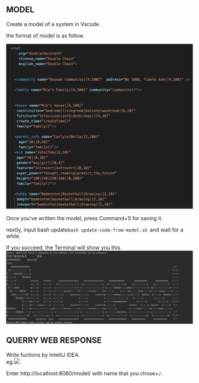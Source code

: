 ## MODEL ##
Create a model of a system in Vscode.  

the format of model is as follow.  

![](images/model-format.png)


Once you've written the model, press Command+S for saving it.  

nextly, input bash update`bash update-code-from-model.sh `and wait for a while. 

If you succeed, the Terminal will show you this  
![](images/sucess.png)





## QUERRY WEB RESPONSE ##

Write fuctions by IntelliJ IDEA.  
eg.![](images/fuction-exanmple.png)

Enter http://localhost:8080/model/ with name that you chose+`/`.  














